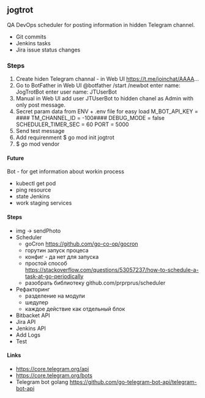 ## jogtrot

QA DevOps scheduler for posting information in hidden Telegram channel.
- Git commits 
- Jenkins tasks
- Jira issue status changes

### Steps
1. Create hiden Telegram channal - in Web UI
    https://t.me/joinchat/AAAA...
2. Go to BotFather in Web UI @botfather
    /start
    /newbot
    enter name: JogTrotBot
    enter user name: JTUserBot
3. Manual in Web UI add user JTUserBot to hidden chanel as Admin with only post message.
4. Secret param data from ENV + .env file for easy load
    M_BOT_API_KEY = ####
    TM_CHANNEL_ID = -100####
    DEBUG_MODE = false
    SCHEDULER_TIMER_SEC = 60
    PORT = 5000
5. Send test message 
6. Add requirenment
    $ go mod init jogtrot
7. $ go mod vendor


#### Future
Bot - for get information about workin process
- kubectl get pod
- ping resource
- state Jenkins
- work staging services

#### Steps
- img -> sendPhoto
- Scheduler
    - goCron  https://github.com/go-co-op/gocron
    - горутин запуск процеса
    - конфиг - да нет для запуска
    - простой способ https://stackoverflow.com/questions/53057237/how-to-schedule-a-task-at-go-periodically
    - разобрать библиотеку github.com/prprprus/scheduler
- Рефакторинг
    - разделение на модули
    - шедулер
    - каждое действие как отдельный блок
- Bitbacket API
- Jira API
- Jenkins API
- Add Logs
- Test

#### Links
- https://core.telegram.org/api
- https://core.telegram.org/bots
- Telegram bot golang
    https://github.com/go-telegram-bot-api/telegram-bot-api


